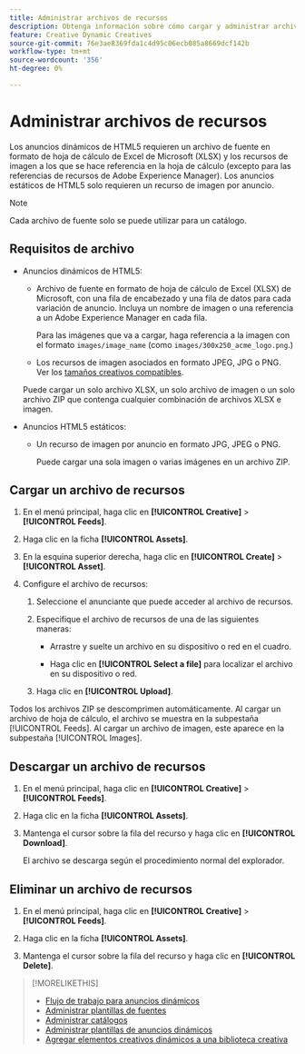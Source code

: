 ```yaml
---
title: Administrar archivos de recursos
description: Obtenga información sobre cómo cargar y administrar archivos de recursos para un anunciante.
feature: Creative Dynamic Creatives
source-git-commit: 76e3ae8369fda1c4d95c06ecb085a8669dcf142b
workflow-type: tm+mt
source-wordcount: '356'
ht-degree: 0%

---
```


# Administrar archivos de recursos

Los anuncios dinámicos de HTML5 requieren un archivo de fuente en formato de hoja de cálculo de Excel de Microsoft (XLSX) y los recursos de imagen a los que se hace referencia en la hoja de cálculo (excepto para las referencias de recursos de Adobe Experience Manager). Los anuncios estáticos de HTML5 solo requieren un recurso de imagen por anuncio.

>[!NOTE]
>
> Cada archivo de fuente solo se puede utilizar para un catálogo.

## Requisitos de archivo

* Anuncios dinámicos de HTML5:

   * Archivo de fuente en formato de hoja de cálculo de Excel (XLSX) de Microsoft, con una fila de encabezado y una fila de datos para cada variación de anuncio. Incluya un nombre de imagen o una referencia a un Adobe Experience Manager en cada fila.<!-- need spec of available column names that the user-created header names must map to; need to reference it in feed template topic too, so make it a separate file/appendix. -->

     Para las imágenes que va a cargar, haga referencia a la imagen con el formato `images/image_name` (como `images/300x250_acme_logo.png`.)<!-- Verify.  Also need to include the spec for how to reference images in AEM -->

   * Los recursos de imagen asociados en formato JPEG, JPG o PNG.<!-- NOT GIF still? And is this true: The maximum file size is two (2) MB. --> Ver los [tamaños creativos compatibles](/help/creative/creative-libraries/creative-sizes.md).

  Puede cargar un solo archivo XLSX, un solo archivo de imagen o un solo archivo ZIP que contenga cualquier combinación de archivos XLSX e imagen.<!-- Check w/eng re any limitations or best practices WRT number of files and filesize allowed -->

* Anuncios HTML5 estáticos:

   * Un recurso de imagen por anuncio en formato JPG, JPEG o PNG.

     Puede cargar una sola imagen o varias imágenes en un archivo ZIP.<!-- Check w/eng re any limitations or best practices WRT number of files and filesize allowed -->

## Cargar un archivo de recursos

1. En el menú principal, haga clic en **[!UICONTROL Creative]** > **[!UICONTROL Feeds]**.

1. Haga clic en la ficha **[!UICONTROL Assets]**.

1. En la esquina superior derecha, haga clic en **[!UICONTROL Create]** > **[!UICONTROL Asset]**.

1. Configure el archivo de recursos:

   1. Seleccione el anunciante que puede acceder al archivo de recursos.

   1. Especifique el archivo de recursos de una de las siguientes maneras:

      * Arrastre y suelte un archivo en su dispositivo o red en el cuadro.

      * Haga clic en **[!UICONTROL Select a file]** para localizar el archivo en su dispositivo o red.

   1. Haga clic en **[!UICONTROL Upload]**.

Todos los archivos ZIP se descomprimen automáticamente. Al cargar un archivo de hoja de cálculo, el archivo se muestra en la subpestaña [!UICONTROL Feeds]. Al cargar un archivo de imagen, este aparece en la subpestaña [!UICONTROL Images].

## Descargar un archivo de recursos

1. En el menú principal, haga clic en **[!UICONTROL Creative]** > **[!UICONTROL Feeds]**.

1. Haga clic en la ficha **[!UICONTROL Assets]**.

1. Mantenga el cursor sobre la fila del recurso y haga clic en **[!UICONTROL Download]**.

   El archivo se descarga según el procedimiento normal del explorador.

## Eliminar un archivo de recursos

1. En el menú principal, haga clic en **[!UICONTROL Creative]** > **[!UICONTROL Feeds]**.

1. Haga clic en la ficha **[!UICONTROL Assets]**.

1. Mantenga el cursor sobre la fila del recurso y haga clic en **[!UICONTROL Delete]**.

>[!MORELIKETHIS]
>
>* [Flujo de trabajo para anuncios dinámicos](/help/creative/introduction/workflow-dynamic-ads.md)
>* [Administrar plantillas de fuentes](/help/creative/feeds/feed-template-manage.md)
>* [Administrar catálogos](/help/creative/feeds/catalog-manage.md)
>* [Administrar plantillas de anuncios dinámicos](/help/creative/ad-templates/ad-template-manage.md)
>* [Agregar elementos creativos dinámicos a una biblioteca creativa](/help/creative/creative-libraries/creative-add-dynamic.md)
